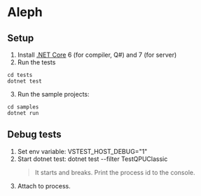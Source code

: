 

# Aleph

## Setup

1. Install [.NET Core](https://dotnet.microsoft.com/en-us/download) 6 (for compiler, Q#) and 7 (for server)
2. Run the tests
```
cd tests
dotnet test
```
3. Run the sample projects:
```
cd samples
dotnet run
```

## Debug tests

1. Set env variable: VSTEST_HOST_DEBUG="1"
2. Start dotnet test: dotnet test --filter TestQPUClassic
   > It starts and breaks. Print the process id to the console.
3. Attach to process.